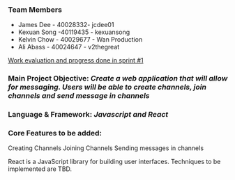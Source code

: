 ### Team Members

- James Dee - 40028332- jcdee01
- Kexuan Song  -40119435  - kexuansong
- Kelvin Chow - 40029677 - Wan Production
- Ali Abass - 40024647 - v2thegreat

[Work evaluation and progress done in sprint #1](https://docs.google.com/spreadsheets/d/1m2oJq7PKvzP8OgAam0FjtFtn3SmHSC2WBE3eOfvRmUw/edit?usp=sharing)

### Main Project Objective: _Create a web application that will allow for messaging. Users will be able to create channels, join channels and send message in channels_

### Language & Framework: _Javascript and React_

### Core Features to be added: 
Creating Channels
Joining Channels
Sending messages in channels

React is a JavaScript library for building user interfaces.
Techniques to be implemented are TBD.
